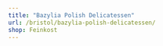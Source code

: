 ```yaml
---
title: "Bazylia Polish Delicatessen"
url: /bristol/bazylia-polish-delicatessen/
shop: Feinkost
---
```

